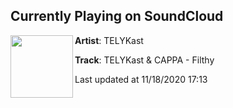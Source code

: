 ## Currently Playing on SoundCloud

[<img align="left" width="100" src="https://i1.sndcdn.com/artworks-000621122731-gpcjis-t50x50.jpg">](https://soundcloud.com/telykast/filthy?in=saxurn/sets/druid-fluids)

**Artist**: TELYKast 

**Track**: TELYKast & CAPPA - Filthy

Last updated at 11/18/2020 17:13
